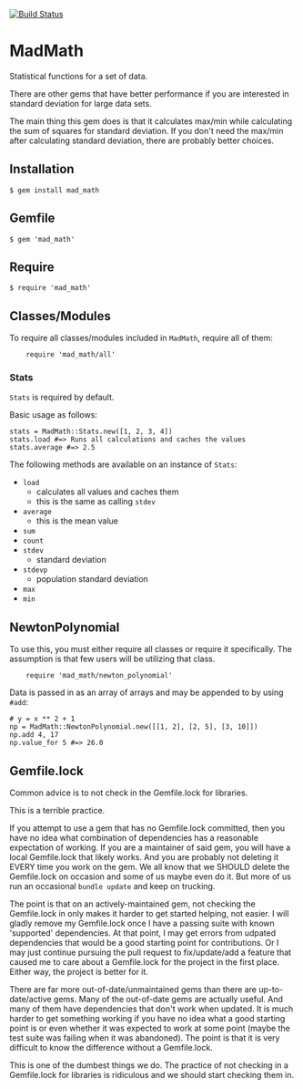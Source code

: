 [![Build Status](https://travis-ci.org/ToadJamb/mad_math.svg?branch=master)](https://travis-ci.org/ToadJamb/mad_math)

MadMath
=======

Statistical functions for a set of data.

There are other gems that have better performance
if you are interested in standard deviation for large data sets.

The main thing this gem does is that it calculates max/min
while calculating the sum of squares for standard deviation.
If you don't need the max/min after calculating standard deviation,
there are probably better choices.


Installation
------------

    $ gem install mad_math


Gemfile
-------

    $ gem 'mad_math'


Require
-------

    $ require 'mad_math'


Classes/Modules
---------------

To require all classes/modules included in `MadMath`,
require all of them:

		require 'mad_math/all'


### Stats

`Stats` is required by default.

Basic usage as follows:

```
stats = MadMath::Stats.new([1, 2, 3, 4])
stats.load #=> Runs all calculations and caches the values
stats.average #=> 2.5
```

The following methods are available on an instance of `Stats`:

* `load`
	* calculates all values and caches them
	* this is the same as calling `stdev`
* `average`
	* this is the mean value
* `sum`
* `count`
* `stdev`
	* standard deviation
* `stdevp`
	* population standard deviation
* `max`
* `min`


NewtonPolynomial
----------------

To use this, you must either require all classes or require it specifically.
The assumption is that few users will be utilizing that class.

		require 'mad_math/newton_polynomial'

Data is passed in as an array of arrays
and may be appended to by using `#add`:

```
# y = x ** 2 + 1
np = MadMath::NewtonPolynomial.new([[1, 2], [2, 5], [3, 10]])
np.add 4, 17
np.value_for 5 #=> 26.0
```


Gemfile.lock
------------

Common advice is to not check in the Gemfile.lock for libraries.

This is a terrible practice.

If you attempt to use a gem that has no Gemfile.lock
committed, then you have no idea what combination
of dependencies has a reasonable expectation of working.
If you are a maintainer of said gem,
you will have a local Gemfile.lock that likely works.
And you are probably not deleting it EVERY time you
work on the gem.
We all know that we SHOULD delete the Gemfile.lock on occasion
and some of us maybe even do it.
But more of us run an occasional `bundle update`
and keep on trucking.

The point is that on an actively-maintained gem,
not checking the Gemfile.lock in only makes it harder
to get started helping, not easier.
I will gladly remove my Gemfile.lock once I have a passing suite
with known 'supported' dependencies.
At that point, I may get errors from udpated dependencies
that would be a good starting point for contributions.
Or I may just continue pursuing the pull request to fix/update/add a feature
that caused me to care about a Gemfile.lock for the project in the first place.
Either way, the project is better for it.

There are far more out-of-date/unmaintained gems than there are
up-to-date/active gems.
Many of the out-of-date gems are actually useful.
And many of them have dependencies that don't work when updated.
It is much harder to get something working if you have no idea
what a good starting point is
or even whether it was expected to work at some point
(maybe the test suite was failing when it was abandoned).
The point is that it is very difficult to know the difference
without a Gemfile.lock.

This is one of the dumbest things we do.
The practice of not checking in a Gemfile.lock for libraries is ridiculous
and we should start checking them in.

